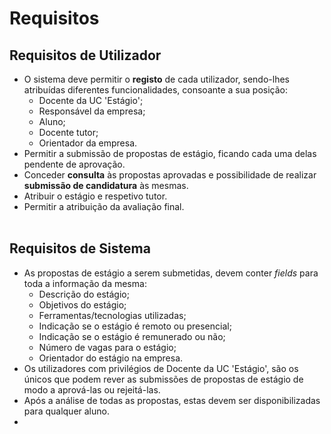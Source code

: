  # Requisitos

 ## Requisitos de Utilizador
* O sistema deve permitir o **registo** de cada utilizador, sendo-lhes atribuídas diferentes funcionalidades, consoante a sua posição:
  * Docente da UC 'Estágio';
  * Responsável da empresa;
  * Aluno;
  * Docente tutor;
  * Orientador da empresa.
* Permitir a submissão de propostas de estágio, ficando cada uma delas pendente de aprovação.
* Conceder **consulta** às propostas aprovadas e possibilidade de realizar **submissão de candidatura** às mesmas.
* Atribuir o estágio e respetivo tutor.
* Permitir a atribuição da avaliação final.
\
&nbsp;
## Requisitos de Sistema
* As propostas de estágio a serem submetidas, devem conter _fields_ para toda a informação da mesma:
  * Descrição do estágio;
  * Objetivos do estágio;
  * Ferramentas/tecnologias utilizadas;
  * Indicação se o estágio é remoto ou presencial;
  * Indicação se o estágio é remunerado ou não;
  * Número de vagas para o estágio;
  * Orientador do estágio na empresa.
* Os utilizadores com privilégios de Docente da UC 'Estágio', são os únicos que podem rever as submissões de propostas de estágio de modo a aprová-las ou rejeitá-las.
* Após a análise de todas as propostas, estas devem ser disponibilizadas para qualquer aluno.
* 